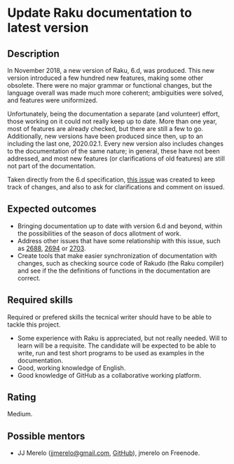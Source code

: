 Update Raku documentation to latest version
========================

Description
-----------

In November 2018, a new version of Raku, 6.d, was
produced. This new version introduced a few hundred new features,
making some other obsolete. There were no major grammar or functional
changes, but the language overall was made much more coherent; ambiguities were solved, and features were uniformized. 

Unfortunately, being the documentation a separate (and volunteer)
effort, those working on it could not really keep up to date. More than one year, most of features are already checked, but there are still a few to go.
Additionally, new versions have been produced since then, up to an
including the last one, 2020.02.1. Every new version also includes
changes to the documentation of the same nature; in general, these
have not been addressed, and most new features (or clarifications of
old features) are still not part of the documentation.

Taken directly from the 6.d
specification, [this issue](https://github.com/perl6/doc/issues/2632)
was created to keep track of changes, and also to ask for
clarifications and comment on issued. 


Expected outcomes
-----------------

* Bringing documentation up to date with version 6.d and beyond,
  within the possibilities of the season of docs allotment of work.
* Address other issues that have some relationship with this issue,
  such
  as
  [2688](https://github.com/perl6/doc/issues/2688),
  [2694](https://github.com/perl6/doc/issues/2694)
  or [2703](https://github.com/perl6/doc/issues/2703).
* Create tools that make easier synchronization of documentation with
  changes, such as checking source code of Rakudo (the Raku compiler)
  and see if the the definitions of functions in the documentation are
  correct. 


Required skills
---------------

Required or prefered skills the tecnical writer should have to be able to
tackle this project.

* Some experience with Raku is appreciated, but not really
  needed. Will to learn will be a requisite. The candidate will be
  expected to be able to write, run and test short programs to be used
  as examples in the documentation.
* Good, working knowledge of English.
* Good knowledge of GitHub as a collaborative working platform.

Rating
------

Medium.


Possible mentors
----------------

- JJ Merelo (jjmerelo@gmail.com, [GitHub](https://github.com/JJ)),
  jmerelo on Freenode.


